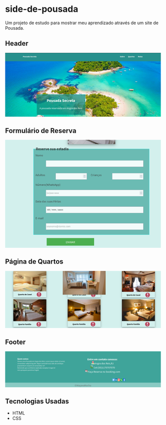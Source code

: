 # side-de-pousada
Um projeto de estudo para mostrar meu aprendizado através de um site de Pousada.
## Header
![Header](/assets/header.png)
## Formulário de Reserva
![Formulário de Reserva](/assets/reserva.png)
##  Página de Quartos
![Página de Quartos](/assets/pagina2.png)
## Footer
![Footer](/assets/footer.png)



## Tecnologias Usadas
- HTML
- CSS
